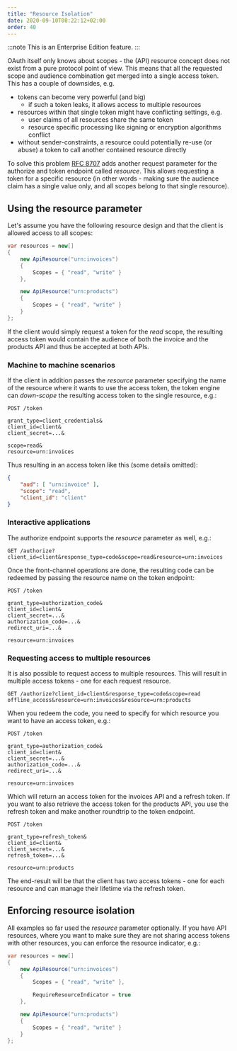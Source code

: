 ```yaml
---
title: "Resource Isolation"
date: 2020-09-10T08:22:12+02:00
order: 40
---
```


:::note
This is an Enterprise Edition feature.
:::

OAuth itself only knows about scopes - the (API) resource concept does not exist from a pure protocol point of view. This means that all the requested scope and audience combination get merged into a single access token. This has a couple of downsides, e.g.

* tokens can become very powerful (and big)
    * if such a token leaks, it allows access to multiple resources
* resources within that single token might have conflicting settings, e.g.
    * user claims of all resources share the same token
    * resource specific processing like signing or encryption algorithms conflict
* without sender-constraints, a resource could potentially re-use (or abuse) a token to call another contained resource directly

To solve this problem [RFC 8707](https://tools.ietf.org/html/rfc8707) adds another request parameter for the authorize and token endpoint called *resource*. This allows requesting a token for a specific resource (in other words - making sure the audience claim has a single value only, and all scopes belong to that single resource).

## Using the resource parameter
Let's assume you have the following resource design and that the client is allowed access to all scopes:

```cs
var resources = new[]
{
    new ApiResource("urn:invoices")
    {
        Scopes = { "read", "write" }
    },

    new ApiResource("urn:products")
    {
        Scopes = { "read", "write" }
    }
};
```

If the client would simply request a token for the *read* scope, the resulting access token would contain the audience of both the invoice and the products API and thus be accepted at both APIs.

### Machine to machine scenarios
If the client in addition passes the *resource* parameter specifying the name of the resource where it wants to use the access token, the token engine can *down-scope* the resulting access token to the single resource, e.g.:

```text
POST /token

grant_type=client_credentials&
client_id=client&
client_secret=...&

scope=read&
resource=urn:invoices
```

Thus resulting in an access token like this (some details omitted):

```json
{
    "aud": [ "urn:invoice" ],
    "scope": "read",
    "client_id": "client"
}
```

### Interactive applications
The authorize endpoint supports the *resource* parameter as well, e.g.:

```text
GET /authorize?client_id=client&response_type=code&scope=read&resource=urn:invoices
```

Once the front-channel operations are done, the resulting code can be redeemed by passing the resource name on the token endpoint:

```text
POST /token

grant_type=authorization_code&
client_id=client&
client_secret=...&
authorization_code=...&
redirect_uri=...&

resource=urn:invoices
```

### Requesting access to multiple resources
It is also possible to request access to multiple resources. This will result in multiple access tokens - one for each request resource.

```text
GET /authorize?client_id=client&response_type=code&scope=read offline_access&resource=urn:invoices&resource=urn:products
```

When you redeem the code, you need to specify for which resource you want to have an access token, e.g.:

```text
POST /token

grant_type=authorization_code&
client_id=client&
client_secret=...&
authorization_code=...&
redirect_uri=...&

resource=urn:invoices
```

Which will return an access token for the invoices API and a refresh token. If you want to also retrieve the access token for the products API, you use the refresh token and make another roundtrip to the token endpoint.

```text
POST /token

grant_type=refresh_token&
client_id=client&
client_secret=...&
refresh_token=...&

resource=urn:products
```

The end-result will be that the client has two access tokens - one for each resource and can manage their lifetime via the  refresh token.

## Enforcing resource isolation
All examples so far used the *resource* parameter optionally. If you have API resources, where you want to make sure they are not sharing access tokens with other resources, you can enforce the resource indicator, e.g.:

```cs
var resources = new[]
{
    new ApiResource("urn:invoices")
    {
        Scopes = { "read", "write" },

        RequireResourceIndicator = true
    },

    new ApiResource("urn:products")
    {
        Scopes = { "read", "write" }
    }
};
```